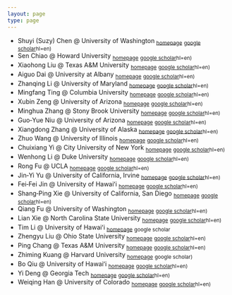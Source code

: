 ```yaml
---
layout: page
type: page
---
```


- Shuyi (Suzy) Chen @ University of Washington <sub>[homepage](https://atmos.uw.edu/faculty-and-research/core-faculty/shuyi-chen)</sub> <sub>[google scholar](https://scholar.google.com/citations?user=LW9-XEYAAAAJJ)hl=en)</sub>
- Sen Chiao @ Howard University <sub>[homepage](https://profiles.howard.edu/sen-chiao)</sub> <sub>[google scholar](https://scholar.google.com/citations?user=LiDrBWwAAAAJJ)hl=en)</sub>
- Xiaohong Liu @ Texas A&M University <sub>[homepage](https://artsci.tamu.edu/atmos-science/contact/profiles/xiaohong-liu.html)</sub> <sub>[google scholar](https://scholar.google.com/citations?user=OrDCS68AAAAJJ)hl=en)</sub>
- Aiguo Dai @ University at Albany <sub>[homepage](https://www.albany.edu/daes/faculty/aiguo-dai)</sub> <sub>[google scholar](https://scholar.google.com/citations?user=qYIJJ1AAAAAJJ)hl=en)</sub>
- Zhanqing Li @ University of Maryland <sub>[homepage](https://www2.atmos.umd.edu/~zli)</sub> <sub>[google scholar](https://scholar.google.com/citations?user=td1Yf-4AAAAJJ)hl=en)</sub>
- Mingfang Ting @ Columbia University <sub>[homepage](https://lamont.columbia.edu/directory/mingfang-ting)</sub> <sub>[google scholar](https://scholar.google.com/citations?user=VPhpWq0AAAAJJ)hl=en)</sub>
- Xubin Zeng @ University of Arizona <sub>[homepage](https://sites.google.com/view/xubinzeng)</sub> <sub>[google scholar](https://scholar.google.com/citations?user=1NZy-WwAAAAJJ)hl=en)</sub>
- Minghua Zhang @ Stony Brook University <sub>[homepage](https://www.stonybrook.edu/commcms/somas/people/_profiles/minghua-zhang.php)</sub> <sub>[google scholar](https://scholar.google.com/citations?user=OPMH57gAAAAJJ)hl=en)</sub>
- Guo‑Yue Niu @ University of Arizona <sub>[homepage](https://has.arizona.edu/person/guo-yue-niu)</sub> <sub>[google scholar](https://scholar.google.com/citations?user=Vxr_xRwAAAAJJ)hl=en)</sub>
- Xiangdong Zhang @ University of Alaska <sub>[homepage](https://www.uaf.edu/atmos/faculty/zhang_xiangdong.php)</sub> <sub>[google scholar](https://scholar.google.com/citations?user=0LolwH8AAAAJJ)hl=en)</sub>
- Zhuo Wang @ University of Illinois <sub>[homepage](https://climas.illinois.edu/directory/profile/zhuowang)</sub> <sub>[google scholar](https://scholar.google.com/citations?user=Wn9LYk4AAAAJJ)hl=en)</sub>
- Chuixiang Yi @ City University of New York <sub>[homepage](https://www.qc.cuny.edu/academics/sees/faculty-research-chuixiang-yi)</sub> <sub>[google scholar](https://scholar.google.com/citations?user=p4L3K7MAAAAJJ)hl=en)</sub>
- Wenhong Li @ Duke University <sub>[homepage](https://cee.duke.edu/people/wenhong-li)</sub> <sub>[google scholar](https://scholar.google.com/citations?user=u6ZcTa0AAAAJJ)hl=en)</sub>
- Rong Fu @ UCLA <sub>[homepage](https://jifresse.ucla.edu/profile/rong-fu)</sub> <sub>[google scholar](https://scholar.google.com/citations&user=JaOJEp8AAAAJJ)hl=en)</sub>
- Jin‑Yi Yu @ University of California, Irvine <sub>[homepage](https://www.ess.uci.edu/~yu)</sub> <sub>[google scholar](https://scholar.google.com/citations&user=1pber9cAAAAJJ)hl=en)</sub>
- Fei‑Fei Jin @ University of Hawaiʻi <sub>[homepage](https://www.soest.hawaii.edu/met/Faculty/jff)</sub> <sub>[google scholar](https://scholar.google.com/citations&user=FCRZr0kAAAAJJ)hl=en)</sub>
- Shang‑Ping Xie @ University of California, San Diego <sub>[homepage](https://sxie.scrippsprofiles.ucsd.edu)</sub> <sub>[google scholar](https://scholar.google.com/citations&user=vGEx6O0AAAAJJ)hl=en)</sub>
- Qiang Fu @ University of Washington <sub>[homepage](https://atmos.uw.edu/faculty-and-research/core-faculty/qiang-fu)</sub> <sub>[google scholar](https://scholar.google.com/citations&user=PF9lCrkAAAAJJ)hl=en)</sub>
- Lian Xie @ North Carolina State University <sub>[homepage](https://meas.sciences.ncsu.edu/people/xie)</sub> <sub>[google scholar](https://scholar.google.com/citations&user=S6O0RX8AAAAJJ)hl=en)</sub>
- Tim Li @ University of Hawaiʻi <sub>[homepage](https://iprc.soest.hawaii.edu/users/li)</sub> <sub>google scholar</sub>
- Zhengyu Liu @ Ohio State University <sub>[homepage](https://geography.osu.edu/people/liu.7022)</sub> <sub>[google scholar](https://scholar.google.com/citations&user=B_OGuv0AAAAJJ)hl=en)</sub>
- Ping Chang @ Texas A&M University <sub>[homepage](https://artsci.tamu.edu/oceanography/contact/profiles/ping-chang.html)</sub> <sub>[google scholar](https://scholar.google.com/citations&user=cIw1NiUAAAAJJ)hl=en)</sub>
- Zhiming Kuang @ Harvard University <sub>[homepage](https://eps.harvard.edu/people/zhiming-kuang)</sub> <sub>google scholar)</sub>
- Bo Qiu @ University of Hawaiʻi <sub>[homepage](http://www.soest.hawaii.edu/oceanography/bo)</sub> <sub>[google scholar](https://scholar.google.com/citations&user=SmNjHLoAAAAJJ)hl=en)</sub>
- Yi Deng @ Georgia Tech <sub>[homepage](https://eas.gatech.edu/people/deng-yi)</sub> <sub>[google scholar](https://scholar.google.com/citations&user=Ff6qeesAAAAJJ)hl=en)</sub>
- Weiqing Han @ University of Colorado <sub>[homepage](https://atoc.colorado.edu/~whan)</sub> <sub>[google scholar](https://scholar.google.com/citations&user=2ACehwUAAAAJJ)hl=en)</sub>
